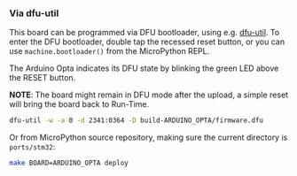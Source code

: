 ### Via dfu-util

This board can be programmed via DFU bootloader, using e.g. [dfu-util](http://dfu-util.sourceforge.net/).
To enter the DFU bootloader, double tap the recessed reset button, or you can use `machine.bootloader()` from the MicroPython REPL.

The Arduino Opta indicates its DFU state by blinking the green LED above the RESET button.

**NOTE**: The board might remain in DFU mode after the upload, a simple reset will bring the board back to Run-Time.

```bash
dfu-util -w -a 0 -d 2341:0364 -D build-ARDUINO_OPTA/firmware.dfu
```

Or from MicroPython source repository, making sure the current directory is `ports/stm32`:

```bash
make BOARD=ARDUINO_OPTA deploy
```
